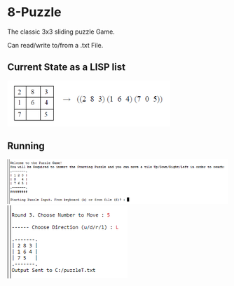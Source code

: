 # 8-Puzzle

The classic 3x3 sliding puzzle Game.

Can read/write to/from a .txt File.
<br/>

## Current State as a LISP list

<img src="https://raw.githubusercontent.com/spykard/8Puzzle-LISP/master/Screenshots/Logic.PNG">
<br/>

## Running

<img src="https://raw.githubusercontent.com/spykard/8Puzzle-LISP/master/Screenshots/Start.PNG">

<img src="https://raw.githubusercontent.com/spykard/8Puzzle-LISP/master/Screenshots/RandomRound.PNG">

